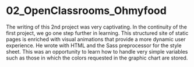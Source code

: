 # 02_OpenClassrooms_Ohmyfood
 The writing of this 2nd project was very captivating. In the continuity of the first project, we go one step further in learning. This structured site of static pages is enriched with visual animations that provide a more dynamic user experience. He wrote with HTML and the Sass preprocessor for the style sheet. This was an opportunity to learn how to handle very simple variables such as those in which the colors requested in the graphic chart are stored.
